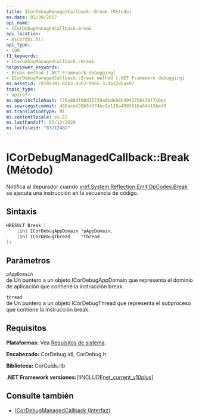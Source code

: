 ```yaml
---
title: ICorDebugManagedCallback::Break (Método)
ms.date: 03/30/2017
api_name:
- ICorDebugManagedCallback.Break
api_location:
- mscordbi.dll
api_type:
- COM
f1_keywords:
- ICorDebugManagedCallback::Break
helpviewer_keywords:
- Break method [.NET Framework debugging]
- ICorDebugManagedCallback::Break method [.NET Framework debugging]
ms.assetid: 7d78a301-82b3-43b2-9d65-3cda3285ae97
topic_type:
- apiref
ms.openlocfilehash: f70a88df00d15729a6bde06b49417b6439f7c0ec
ms.sourcegitcommit: 488aced39b5f374bc0a139a4993616a54d15baf0
ms.translationtype: MT
ms.contentlocale: es-ES
ms.lasthandoff: 05/12/2020
ms.locfileid: "83212482"
---
```

# <a name="icordebugmanagedcallbackbreak-method"></a>ICorDebugManagedCallback::Break (Método)

Notifica al depurador cuando <xref:System.Reflection.Emit.OpCodes.Break> se ejecuta una instrucción en la secuencia de código.

## <a name="syntax"></a>Sintaxis

```cpp
HRESULT Break (
    [in] ICorDebugAppDomain *pAppDomain,
    [in] ICorDebugThread    *thread
);
```

## <a name="parameters"></a>Parámetros

`pAppDomain`\
de Un puntero a un objeto ICorDebugAppDomain que representa el dominio de aplicación que contiene la instrucción break.

`thread`\
de Un puntero a un objeto ICorDebugThread que representa el subproceso que contiene la instrucción break.

## <a name="requirements"></a>Requisitos

**Plataformas:** Vea [Requisitos de sistema](../../get-started/system-requirements.md).

**Encabezado:** CorDebug.idl, CorDebug.h

**Biblioteca:** CorGuids.lib

**.NET Framework versiones:**[!INCLUDE[net_current_v10plus](../../../../includes/net-current-v10plus-md.md)]

## <a name="see-also"></a>Consulte también

- [ICorDebugManagedCallback (Interfaz)](icordebugmanagedcallback-interface.md)
